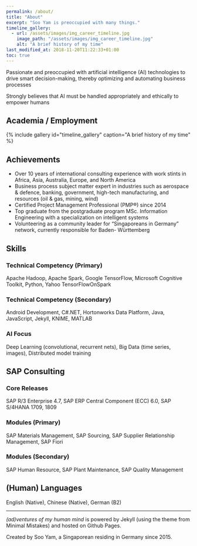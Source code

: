 ```yaml
---
permalink: /about/
title: "About"
excerpt: "Soo Yam is preoccupied with many things."
timeline_gallery:
  - url: /assets/images/img_career_timeline.jpg
    image_path: "/assets/images/img_career_timeline.jpg"
    alt: "A brief history of my time"
last_modified_at: 2018-11-20T11:22:33+01:00
toc: true
---
```


Passionate and preoccupied with artificial intelligence (AI) technologies to drive smart decision-making, thereby
optimizing and automating business processes

Strongly believes that AI must be handled appropriately and ethically to empower humans

## Academia / Employment
{% include gallery id="timeline_gallery" caption="A brief history of my time" %}

## Achievements

- Over 10 years of international consulting experience with work stints in Africa, Asia, Australia, Europe, and North America
- Business process subject matter expert in industries such as aerospace & defence, banking, government, high-tech manufacturing, and resources (oil & gas, mining, wind)
- Certified Project Management Professional (PMP®) since 2014
- Top graduate from the postgraduate program MSc. Information Engineering with a specialization on intelligent systems
- Volunteering as a community leader for “Singaporeans in Germany” network, currently responsible for Baden-
Württemberg

## Skills

### Technical Competency (Primary)
Apache Hadoop, 
Apache Spark, 
Google TensorFlow, 
Microsoft Cognitive Toolkit, 
Python, 
Yahoo TensorFlowOnSpark

### Technical Competency (Secondary)
Android Development, 
C#.NET, 
Hortonworks Data Platform, 
Java, 
JavaScript, 
Jekyll, 
KNIME, 
MATLAB

### AI Focus
Deep Learning (convolutional, recurrent nets), Big Data (time series, images), Distributed model training

## SAP Consulting

### Core Releases
SAP R/3 Enterprise 4.7,
SAP ERP Central Component (ECC) 6.0,
SAP S/4HANA 1709, 1809

### Modules (Primary)
SAP Materials Management, 
SAP Sourcing, 
SAP Supplier Relationship Management, 
SAP Fiori

### Modules (Secondary)
SAP Human Resource, 
SAP Plant Maintenance, 
SAP Quality Management

## (Human) Languages
English (Native), 
Chinese (Native), 
German (B2)

---

_(ad)ventures of my human mind_ is powered by Jekyll (using the theme from Minimal Mistakes) and hosted on Github Pages.

Created by Soo Yam, a Singaporean residing in Germany since 2015.